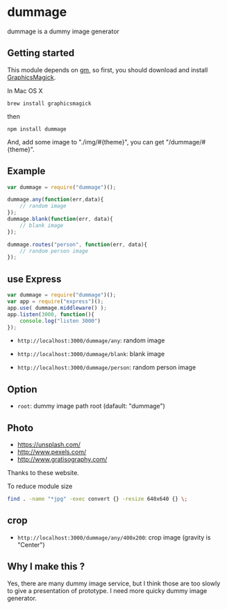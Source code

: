 # dummage

dummage is a dummy image generator

## Getting started

This module depends on [gm](https://www.npmjs.org/package/gm), so first,
you should download and install [GraphicsMagick](http://www.graphicsmagick.org/).

In Mac OS X

```
brew install graphicsmagick
```

then

```
npm install dummage
```

And, add some image to "./img/#{theme}",
you can get "/dummage/#{theme}".

## Example

```javascript
var dummage = require("dummage")();

dummage.any(function(err,data){
	// random image
});
dummage.blank(function(err, data){
	// blank image
});

dummage.routes("person", function(err, data){
	// random person image
});

```

## use Express
```javascript
var dummage = require("dummage")();
var app = require("express")();
app.use( dummage.middleware() );
app.listen(3000, function(){
	console.log("listen 3000")
});
```

+ `http://localhost:3000/dummage/any`: random image

+ `http://localhost:3000/dummage/blank`: blank image

+ `http://localhost:3000/dummage/person`: random person image

## Option
- `root`: dummy image path root (dafault: "dummage")

## Photo
+ https://unsplash.com/
+ http://www.pexels.com/
+ http://www.gratisography.com/

Thanks to these website.

To reduce module size
```bash
find . -name "*jpg" -exec convert {} -resize 640x640 {} \;  
```

## crop
+ `http://localhost:3000/dummage/any/400x200`: crop image (gravity is "Center")

## Why I make this ?
Yes, there are many dummy image service, but I think those are too slowly to give a presentation of prototype. I need more quicky dummy image generator.